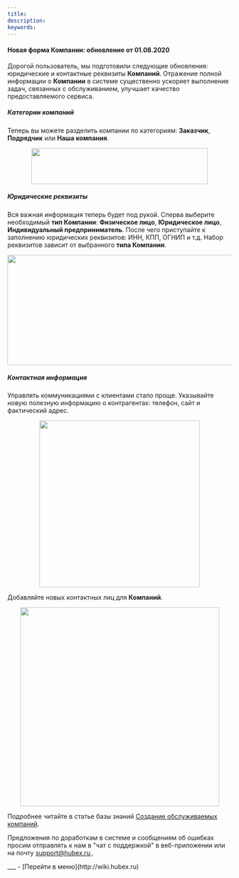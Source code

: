 ```yaml
---
title: 
description: 
keywords: 
---
```


#### Новая форма Компании: обновление от 01.08.2020
<html>
<meta charset="utf-8">

</html>
<body>
<p>Дорогой пользователь, мы подготовили следующие обновления: юридические и контактные реквизиты <strong>Компаний</strong>. Отражение полной информации о <strong>Компании</strong> в системе существенно ускоряет выполнение задач, связанных с обслуживанием, улучшает качество предоставляемого сервиса.</p>
<h5>Категории компаний</h5>
<p>Теперь вы можете разделить компании по категориям: <strong>Заказчик</strong>, <strong>Подрядчик</strong> или <strong>Наша компания</strong>.</p>
<p><span style="font-weight: @ArticleID00;"><img style="display: block; margin-left: auto; margin-right: auto;" src="https://content.screencast.com/users/echinaek.val/folders/Default/media/13212e51-aa59-48bf-a5bc-57b7d68b4b3e/LWR_Recording.png" alt="" width="396" height="81" /></span></p>

<h5>Юридические реквизиты</h5>
<p>Вся важная информация теперь будет под рукой. Сперва выберите необходимый <strong>тип Компании</strong>: <strong>Физическое лицо</strong>, <strong>Юридическое лицо</strong>, <strong>Индивидуальный предприниматель</strong>. После чего приступайте к заполнению юридических реквизитов: ИНН, КПП, ОГНИП и т.д. Набор реквизитов зависит от выбранного <strong>типа Компании</strong>.</p>
<p><span style="font-weight: @ArticleID00;"><img src="https://recordit.co/9tQOisW62R.gif" alt="" width="639" height="248" /></span></p>

<h5>Контактная информация</h5>
<p>Управлять коммуникациями с клиентами стало проще. Указывайте новую полезную информацию о контрагентах: телефон, сайт и фактический адрес.</p>
<p><span style="font-weight: @ArticleID00;"><img style="display: block; margin-left: auto; margin-right: auto;" src="https://content.screencast.com/users/echinaek.val/folders/Default/media/e7ae659e-7237-4291-9d08-64925c4a816d/LWR_Recording.png" alt="" width="360" height="375" /></span></p>
<p>Добавляйте новых контактных лиц для <strong>Компаний</strong>.</p>
<p><span style="font-weight: @ArticleID00;"><img style="display: block; margin-left: auto; margin-right: auto;" src="https://recordit.co/NW5cUlF3OP.gif" alt="" width="@ArticleID1@ArticleID" height="447" /></span></p>

<p>Подробнее читайте в статье базы знаний <a href="https://wiki.hubex.ru/docs/FAQ/RU/user/CreatingCompany.html">Создание обслуживаемых компаний</a>.</p>

<p>Предложения по доработкам в системе и сообщениям об ошибках просим отправлять к нам в "чат с поддержкой" в веб-приложении или на почту <a href="mailto:support@hubex.ru" target="_blank" rel="noopener"> support@hubex.ru </a>.</p>

</body>
___
- [Перейти в меню](http://wiki.hubex.ru)
